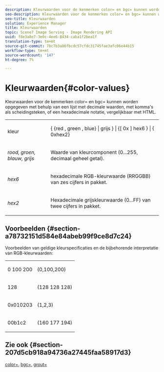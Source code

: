 ```yaml
---
description: Kleurwaarden voor de kenmerken color= en bgc= kunnen worden opgegeven met behulp van een lijst met decimale waarden, met komma's als scheidingsteken, of een hexadecimale notatie, vergelijkbaar met HTML.
seo-description: Kleurwaarden voor de kenmerken color= en bgc= kunnen worden opgegeven met behulp van een lijst met decimale waarden, met komma's als scheidingsteken, of een hexadecimale notatie, vergelijkbaar met HTML.
seo-title: Kleurwaarden
solution: Experience Manager
title: Kleurwaarden
topic: Scene7 Image Serving - Image Rendering API
uuid: f8e3a8e7-3e0c-4ee6-8434-caba1f2bea1f
translation-type: tm+mt
source-git-commit: 7bc7b3a86fbcdc57cfdc31745fae3afc06e44b15
workflow-type: tm+mt
source-wordcount: '147'
ht-degree: 7%

---
```



# Kleurwaarden{#color-values}

Kleurwaarden voor de kenmerken color= en bgc= kunnen worden opgegeven met behulp van een lijst met decimale waarden, met komma&#39;s als scheidingsteken, of een hexadecimale notatie, vergelijkbaar met HTML.

<table id="simpletable_9B3A231D5BB14A3DB2B42B341E198341"> 
 <tr class="strow"> 
  <td class="stentry"> <p><span class="varname"> kleur</span> </p></td> 
  <td class="stentry"> <p><span class="codeph">{ {red , green , blue} | grijs } | {[ 0x ] hex6 } | { 0xhex2}</span> </p></td> 
 </tr> 
 <tr class="strow"> 
  <td class="stentry"> <p><i>rood, groen, blauw, grijs</i> </p></td> 
  <td class="stentry"> <p>Waarde van kleurcomponent (0...255, decimaal geheel getal). </p></td> 
 </tr> 
 <tr class="strow"> 
  <td class="stentry"> <p><i>hex6</i> </p></td> 
  <td class="stentry"> <p>hexadecimale RGB-kleurwaarde (RRGGBB) van zes cijfers in pakket. </p></td> 
 </tr> 
 <tr class="strow"> 
  <td class="stentry"> <p><i>hex2</i> </p></td> 
  <td class="stentry"> <p>Hexadecimale grijskleurwaarde (0...FF) van twee cijfers in pakket. </p></td> 
 </tr> 
</table>

## Voorbeelden {#section-a78732151d584e84abeb99f9ce8d7c24}

Voorbeelden van geldige kleurspecificaties en de bijbehorende interpretatie van RGB-kleurwaarden:

<table id="simpletable_837B3173020240A5B7B2DB2F4CC57352"> 
 <tr class="strow"> 
  <td class="stentry"> <p>0 100 200 </p></td> 
  <td class="stentry"> <p>(0,100,200) </p></td> 
 </tr> 
 <tr class="strow"> 
  <td class="stentry"> <p>128 </p></td> 
  <td class="stentry"> <p>(128 128 128) </p></td> 
 </tr> 
 <tr class="strow"> 
  <td class="stentry"> <p>0x010203 </p></td> 
  <td class="stentry"> <p>(1,2,3) </p></td> 
 </tr> 
 <tr class="strow"> 
  <td class="stentry"> <p>00b1c2 </p></td> 
  <td class="stentry"> <p>(160 177 194) </p></td> 
 </tr> 
</table>

## Zie ook {#section-207d5cb918a94736a27445faa58917d3}

[color=](../../../../../ir-api/http-protocol/image-rendering-api-ref/c-ir-http-protocol-ref/c-ir-http-protocol-command-reference/r-ir-http-color.md#reference-ea3cba9edfe94dbab86d8f123a9ed0aa),  [bgc=](../../../../../ir-api/http-protocol/image-rendering-api-ref/c-ir-http-protocol-ref/c-ir-http-protocol-command-reference/r-ir-bgc.md#reference-3f5c78cea01c4a85aa582076d23aebb0),  [grout=](../../../../../ir-api/http-protocol/image-rendering-api-ref/c-ir-http-protocol-ref/c-ir-http-protocol-command-reference/r-ir-grout.md#reference-73651cbbbc344adba2626ef950d3672a)
